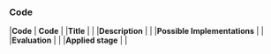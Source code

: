 ### Code

|**Code**           | **Code** |
|**Title**          | |
|**Description**    | |
|**Possible Implementations** | |
|**Evaluation**     | |
|**Applied stage**  | |

